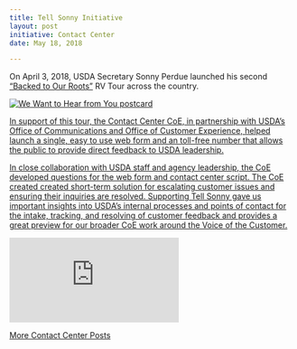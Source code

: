 ```yaml
---
title: Tell Sonny Initiative
layout: post
initiative: Contact Center
date: May 18, 2018

---
```


On April 3, 2018, USDA Secretary Sonny Perdue launched his second <a href="https://www.youtube.com/watch?v=JcwG4iwN6Fk">“Backed to Our Roots”</a> RV Tour across the country.

<a href="{{site.baseurl}}/images/contact-center/sonny-postcard.png" target="_blank" rel="noopener noreferrer">
<div class="inline-media"><img src="{{site.baseurl}}/images/contact-center/sonny-postcard.png" alt="We Want to Hear from You postcard" class="img-responsive"></div> 

In support of this tour, the Contact Center CoE, in partnership with USDA’s Office of Communications and Office of Customer Experience, helped launch a single, easy to use web form and an toll-free number that allows the public to provide direct feedback to USDA leadership.

In close collaboration with USDA staff and agency leadership, the CoE developed questions for the web form and contact center script. The CoE created created short-term solution for escalating customer issues and ensuring their inquiries are resolved.  Supporting Tell Sonny gave us important insights into USDA’s internal processes and points of contact for the intake, tracking, and resolving of customer feedback and provides a great preview for our broader CoE work around the Voice of the Customer.

<div class="embed-responsive embed-responsive-16by9"><iframe src="https://www.youtube.com/embed/JcwG4iwN6Fk" frameborder="0" allow="autoplay; encrypted-media" allowfullscreen="" class="embed-responsive-item"></iframe></div>

<a href="{{site.baseurl}}/coe/contact-center.html#coe-updates" class="usa-button">More Contact Center Posts</a>
